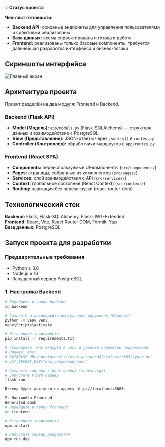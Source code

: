 
💡 **Статус проекта**

**Чек-лист готовности:**
- **Backend API:** основные эндпоинты для управления пользователями и событиями реализованы  
- **База данных:** схема спроектирована и готова к работе  
- **Frontend:** реализованы только базовые компоненты, требуется дальнейшая разработка интерфейса и бизнес-логики  

## Скриншоты интерфейса

![Главный экран](https://github.com/user-attachments/assets/2aab32d9-561e-43b4-bc14-ce437de5bcb0)

## Архитектура проекта

Проект разделён на два модуля: Frontend и Backend.

### Backend (Flask API)

- **Model (Модель):** `app/models.py` (Flask-SQLAlchemy) — структура данных и взаимодействие с PostgreSQL  
- **View (Представление):** JSON-ответы через `jsonify()` в `routes.py`  
- **Controller (Контроллер):** обработчики маршрутов в `app/routes.py`

### Frontend (React SPA)

- **Components:** переиспользуемые UI-компоненты (`src/components/`)  
- **Pages:** страницы, собранные из компонентов (`src/pages/`)  
- **Services:** слой взаимодействия с API (`src/services/`)  
- **Context:** глобальное состояние (React Context) (`src/context/`)  
- **Routing:** навигация без перезагрузки (react-router-dom)

## Технологический стек

**Backend:** Flask, Flask-SQLAlchemy, Flask-JWT-Extended  
**Frontend:** React, Vite, React Router DOM, Formik, Yup  
**База данных:** PostgreSQL

## Запуск проекта для разработки

### Предварительные требования

- Python ≥ 3.8  
- Node.js ≥ 16  
- Запущенный сервер PostgreSQL

### 1. Настройка Backend

```bash
# Перейдите в папку backend
cd backend

# Создайте и активируйте виртуальное окружение (Windows)
python -m venv venv
venv\Scripts\activate

# Установите зависимости
pip install -r requirements.txt

# Скопируйте .env.example в .env и укажите параметры подключения
# Пример .env:
# DATABASE_URL="postgresql://user:password@localhost:5432/your_db"
# JWT_SECRET_KEY="ваш_секретный_ключ"

# Создайте таблицы в базе данных (schema.sql)
# Запустите Flask-сервер
flask run

Бэкенд будет доступен по адресу http://localhost:5000.

2. Настройка Frontend
Generated bash
# Перейдите в папку frontend
cd frontend

# Установите зависимости
npm install

# Запустите сервер разработки
npm run dev